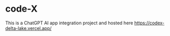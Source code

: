 # code-X
This is a ChatGPT AI app integration project and hosted here https://codex-delta-lake.vercel.app/
